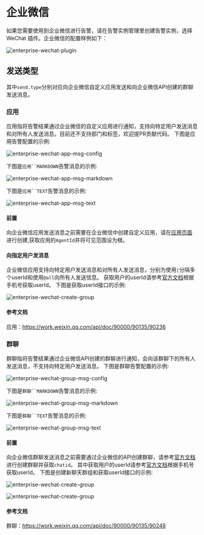 # 企业微信

如果您需要使用到企业微信进行告警，请在告警实例管理里创建告警实例，选择 WeChat 插件。企业微信的配置样例如下：

![enterprise-wechat-plugin](/img/alert/enterprise-wechat-plugin.png)

## 发送类型

其中`send.type`分别对应向企业微信自定义应用发送和向企业微信API创建的群聊发送消息。

### 应用

应用指将告警结果通过企业微信的自定义应用进行通知，支持向特定用户发送消息和对所有人发送消息。目前还不支持部门和标签，欢迎提PR贡献代码。
下图是应用告警配置的示例:

![enterprise-wechat-app-msg-config](/img/alert/wechat-app-form-example.png)

下图是`应用``MARKDOWN`告警消息的示例:

![enterprise-wechat-app-msg-markdown](/img/alert/enterprise-wechat-app-msg-md.png)

下图是`应用``TEXT`告警消息的示例:

![enterprise-wechat-app-msg-text](/img/alert/enterprise-wechat-app-msg.png)

#### 前置

向企业微信应用发送消息之前需要在企业微信中创建自定义应用，请在[应用页面](https://work.weixin.qq.com/wework_admin/frame#apps) 进行创建,获取应用的`AgentId`并将可见范围设为根。

#### 向指定用户发消息

企业微信应用支持向特定用户发送消息和对所有人发送消息，分别为使用`|`分隔多个userId和使用`@all`向所有人发送信息。
获取用户的userId请参考[官方文档](https://developer.work.weixin.qq.com/document/path/95402)根据手机号获取userId。
下图是获取userId接口的示例:

![enterprise-wechat-create-group](/img/alert/enterprise-wechat-query-userid.png)

#### 参考文档

应用：https://work.weixin.qq.com/api/doc/90000/90135/90236

### 群聊

群聊指将告警结果通过企业微信API创建的群聊进行通知，会向该群聊下的所有人发送消息，不支持向特定用户发送消息。
下图是群聊告警配置的示例:

![enterprise-wechat-group-msg-config](/img/alert/wechat-group-form-example.png)

下图是`群聊``MARKDOWN`告警消息的示例:

![enterprise-wechat-group-msg-markdown](/img/alert/enterprise-wechat-group-msg-md.png)

下图是`群聊``TEXT`告警消息的示例:

![enterprise-wechat-group-msg-text](/img/alert/enterprise-wechat-group-msg.png)

#### 前置

向企业微信群聊发送消息之前需要通过企业微信的API创建群聊，请参考[官方文档](https://developer.work.weixin.qq.com/document/path/90245) 进行创建群聊并获取`chatid`。
其中获取用户的userId请参考[官方文档](https://developer.work.weixin.qq.com/document/path/95402)根据手机号获取userId。
下图是创建新聊天群组和获取userId接口的示例:

![enterprise-wechat-create-group](/img/alert/enterprise-wechat-create-group.png)

![enterprise-wechat-create-group](/img/alert/enterprise-wechat-query-userid.png)

#### 参考文档

群聊：https://work.weixin.qq.com/api/doc/90000/90135/90248